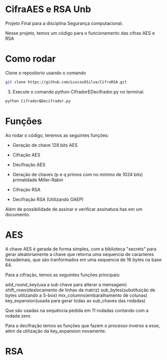 # CifraAES e RSA Unb
Projeto Final para a disciplina Segurança computacional.

Nesse projeto, temos um código para o funcionamento das cifras AES e RSA

# Como rodar
Clone o repositorio usando o comando
```bash
git clone https://github.com/LuscasOSilva/CifraRSA.git
```
3. Execute o comando python CifradorEDecifrador.py no terminal.
```bash
python Cifrador&Decifrador.py
```

# Funções

Ao rodar o código, teremos as seguintes funções:

- Geração de chave 128 bits AES
- Cifração AES
- Decifração AES

- Geração de chaves (p e q primos com no mínimo de 1024 bits) primalidade Miller-Rabin
- Cifração RSA
- Decifração RSA
(Utilizando OAEP)

Além de possibilidade de assinar e verificar assinatura has em um documento.

# AES
A chave AES é gerada de forma simples, com a biblioteca "secrets" para gerar aleatoriamente a chave que retorna uma sequencia de caracteres hexademais, que são tranformados em uma sequencia de 16 bytes na base 64.

Para a cifração, temos as seguintes funções principais: 

add_round_key(usa a sub chave para alterar a mensagem)
shift_rows(deslocamento de linhas da matriz)
sub_bytes(substituição de bytes utilizando a S-box)
mix_columns(embaralhamento de colunas)
key_expansion(usada para gerar todas as sub_chaves das rodadas)

Que são usadas na sequência pedida em 11 rodadas contando com a rodada zero.

Para a decifração temos as funções que fazem o processo inverso a esse, além da utilização da key_expansion novamente.

# RSA